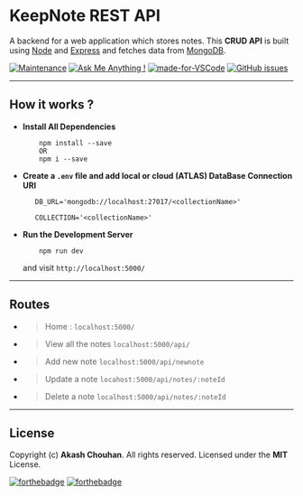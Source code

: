 # KeepNote REST API

A backend for a web application which stores notes. This **CRUD API** is built using [Node](https://nodejs.org/en/) and [Express](https://expressjs.com/) and fetches data from [MongoDB](https://www.mongodb.com/).

[![Maintenance](https://img.shields.io/badge/Maintained%3F-yes-green.svg)](https://GitHub.com/Naereen/StrapDown.js/graphs/commit-activity)
[![Ask Me Anything !](https://img.shields.io/badge/Ask%20me-anything-1abc9c.svg)](https://GitHub.com/Naereen/ama)
[![made-for-VSCode](https://img.shields.io/badge/Made%20for-VSCode-1f425f.svg)](https://code.visualstudio.com/)
[![GitHub issues](https://img.shields.io/github/issues/saswatamcode/mern-quick-notes-api.svg)](https://GitHub.com/saswatamcode/mern-quick-notes-api/issues/)

---

## How it works ?

- **Install All Dependencies**
  ```sh-session
      npm install --save
      OR
      npm i --save
  ```
- **Create a `.env` file and add local or cloud (ATLAS) DataBase Connection URI**

  ```sh-session
     DB_URL='mongodb://localhost:27017/<collectionName>'

     COLLECTION='<collectionName>'
  ```

- **Run the Development Server**
  ```sh-session
      npm run dev
  ```
  and visit `http://localhost:5000/`

---

## Routes

- > Home : `localhost:5000/`
- > View all the notes `localhost:5000/api/`
- > Add new note `localhost:5000/api/newnote`
- > Update a note `locahost:5000/api/notes/:noteId`
- > Delete a note `localhost:5000/api/notes/:noteId`

---

## License

Copyright (c) **Akash Chouhan**. All rights reserved. Licensed under the **MIT** License.

[![forthebadge](https://forthebadge.com/images/badges/powered-by-black-magic.svg)](https://forthebadge.com)
[![forthebadge](https://forthebadge.com/images/badges/made-with-javascript.svg)](https://forthebadge.com)
